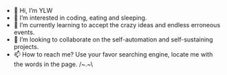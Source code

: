 - 👋 Hi, I’m YLW
- 👀 I’m interested in coding, eating and sleeping.
- 🌱 I’m currently learning to accept the crazy ideas and endless erroneous events.
- 💞️ I’m looking to collaborate on the self-automation and self-sustaining projects. 
- 📫 How to reach me? Use your favor searching engine, locate me with the words in the page. /~.~\

<!---
ylwong-otd/ylwong-otd is a ✨ special ✨ repository because its `README.md` (this file) appears on your GitHub profile.
You can click the Preview link to take a look at your changes.
--->
